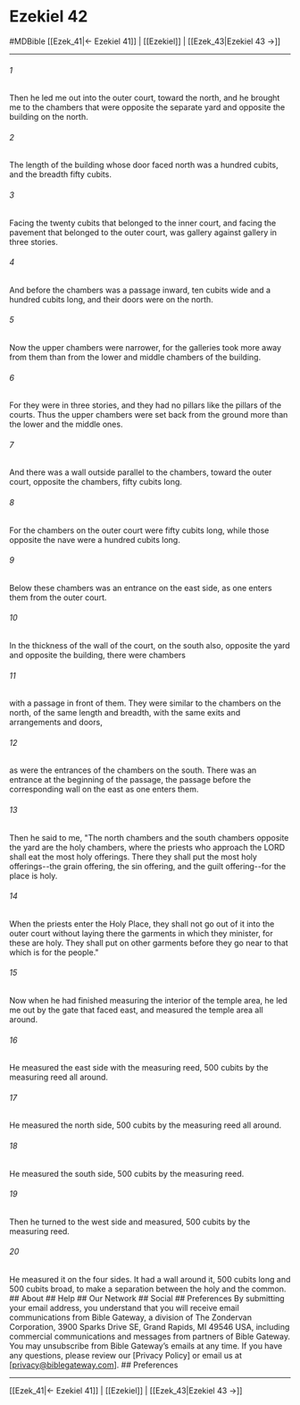 # Ezekiel 42
#MDBible
[[Ezek_41|← Ezekiel 41]] | [[Ezekiel]] | [[Ezek_43|Ezekiel 43 →]]

***






###### 1 


Then he led me out into the outer court, toward the north, and he brought me to the chambers that were opposite the separate yard and opposite the building on the north. 





###### 2 


The length of the building whose door faced north was a hundred cubits, and the breadth fifty cubits. 





###### 3 


Facing the twenty cubits that belonged to the inner court, and facing the pavement that belonged to the outer court, was gallery against gallery in three stories. 





###### 4 


And before the chambers was a passage inward, ten cubits wide and a hundred cubits long, and their doors were on the north. 





###### 5 


Now the upper chambers were narrower, for the galleries took more away from them than from the lower and middle chambers of the building. 





###### 6 


For they were in three stories, and they had no pillars like the pillars of the courts. Thus the upper chambers were set back from the ground more than the lower and the middle ones. 





###### 7 


And there was a wall outside parallel to the chambers, toward the outer court, opposite the chambers, fifty cubits long. 





###### 8 


For the chambers on the outer court were fifty cubits long, while those opposite the nave were a hundred cubits long. 





###### 9 


Below these chambers was an entrance on the east side, as one enters them from the outer court. 





###### 10 


In the thickness of the wall of the court, on the south also, opposite the yard and opposite the building, there were chambers 





###### 11 


with a passage in front of them. They were similar to the chambers on the north, of the same length and breadth, with the same exits and arrangements and doors, 





###### 12 


as were the entrances of the chambers on the south. There was an entrance at the beginning of the passage, the passage before the corresponding wall on the east as one enters them. 





###### 13 


Then he said to me, "The north chambers and the south chambers opposite the yard are the holy chambers, where the priests who approach the LORD shall eat the most holy offerings. There they shall put the most holy offerings--the grain offering, the sin offering, and the guilt offering--for the place is holy. 





###### 14 


When the priests enter the Holy Place, they shall not go out of it into the outer court without laying there the garments in which they minister, for these are holy. They shall put on other garments before they go near to that which is for the people." 





###### 15 


Now when he had finished measuring the interior of the temple area, he led me out by the gate that faced east, and measured the temple area all around. 





###### 16 


He measured the east side with the measuring reed, 500 cubits by the measuring reed all around. 





###### 17 


He measured the north side, 500 cubits by the measuring reed all around. 





###### 18 


He measured the south side, 500 cubits by the measuring reed. 





###### 19 


Then he turned to the west side and measured, 500 cubits by the measuring reed. 





###### 20 


He measured it on the four sides. It had a wall around it, 500 cubits long and 500 cubits broad, to make a separation between the holy and the common. ## About ## Help ## Our Network ## Social ## Preferences By submitting your email address, you understand that you will receive email communications from Bible Gateway, a division of The Zondervan Corporation, 3900 Sparks Drive SE, Grand Rapids, MI 49546 USA, including commercial communications and messages from partners of Bible Gateway. You may unsubscribe from Bible Gateway&rsquo;s emails at any time. If you have any questions, please review our [Privacy Policy] or email us at [privacy@biblegateway.com]. ## Preferences

***

[[Ezek_41|← Ezekiel 41]] | [[Ezekiel]] | [[Ezek_43|Ezekiel 43 →]]
